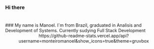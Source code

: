 ### Hi there
#
<div> 
  ### My name is Manoel. I`m from Brazil, graduated in Analisis and Development of Systems. Currently sudying Full Stack Development
</div>
<div style="display: inline_block" align="center">
  <a href="https://github.com/monteiromanoel"></a>
  https://github-readme-stats.vercel.app/api?username=monteiromanoel&show_icons=true&theme=gruvbox
  
</div>

